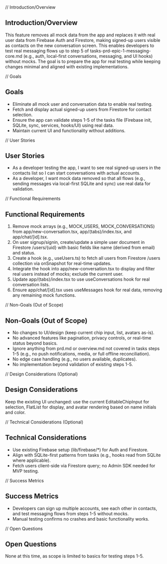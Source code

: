 // Introduction/Overview
## Introduction/Overview

This feature removes all mock data from the app and replaces it with real user data from Firebase Auth and Firestore, making signed-up users visible as contacts on the new conversation screen. This enables developers to test real messaging flows up to step 5 of tasks-prd-epic-1-messaging-core.md (e.g., auth, local-first conversations, messaging, and UI hooks) without mocks. The goal is to prepare the app for real testing while keeping changes minimal and aligned with existing implementations.

// Goals
## Goals

- Eliminate all mock user and conversation data to enable real testing.
- Fetch and display actual signed-up users from Firestore for contact selection.
- Ensure the app can validate steps 1-5 of the tasks file (Firebase init, SQLite, sync, services, hooks/UI) using real data.
- Maintain current UI and functionality without additions.

// User Stories
## User Stories

- As a developer testing the app, I want to see real signed-up users in the contacts list so I can start conversations with actual accounts.
- As a developer, I want mock data removed so that all flows (e.g., sending messages via local-first SQLite and sync) use real data for validation.

// Functional Requirements
## Functional Requirements

1. Remove mock arrays (e.g., MOCK_USERS, MOCK_CONVERSATIONS) from app/new-conversation.tsx, app/(tabs)/index.tsx, and app/chat/[id].tsx.
2. On user signup/signin, create/update a simple user document in Firestore /users/{uid} with basic fields like name (derived from email) and status.
3. Create a hook (e.g., useUsers.ts) to fetch all users from Firestore /users collection via onSnapshot for real-time updates.
4. Integrate the hook into app/new-conversation.tsx to display and filter real users instead of mocks; exclude the current user.
5. Update app/(tabs)/index.tsx to use useConversations hook for real conversation lists.
6. Ensure app/chat/[id].tsx uses useMessages hook for real data, removing any remaining mock functions.

// Non-Goals (Out of Scope)
## Non-Goals (Out of Scope)

- No changes to UI/design (keep current chip input, list, avatars as-is).
- No advanced features like pagination, privacy controls, or real-time status beyond basics.
- Ignore anything from prd.md or overview.md not covered in tasks steps 1-5 (e.g., no push notifications, media, or full offline reconciliation).
- No edge case handling (e.g., no users available, duplicates).
- No implementation beyond validation of existing steps 1-5.

// Design Considerations (Optional)
## Design Considerations

Keep the existing UI unchanged: use the current EditableChipInput for selection, FlatList for display, and avatar rendering based on name initials and color.

// Technical Considerations (Optional)
## Technical Considerations

- Use existing Firebase setup (lib/firebase/*) for Auth and Firestore.
- Align with SQLite-first patterns from tasks (e.g., hooks read from SQLite where applicable).
- Fetch users client-side via Firestore query; no Admin SDK needed for MVP testing.

// Success Metrics
## Success Metrics

- Developers can sign up multiple accounts, see each other in contacts, and test messaging flows from steps 1-5 without mocks.
- Manual testing confirms no crashes and basic functionality works.

// Open Questions
## Open Questions

None at this time, as scope is limited to basics for testing steps 1-5.
